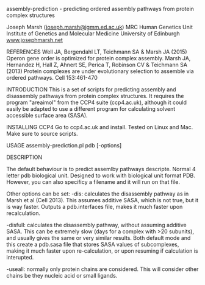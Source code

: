 assembly-prediction - predicting ordered assembly pathways from protein complex structures

Joseph Marsh (joseph.marsh@igmm.ed.ac.uk)
MRC Human Genetics Unit
Institute of Genetics and Molecular Medicine
University of Edinburgh
www.josephmarsh.net

REFERENCES
Well JA, Bergendahl LT, Teichmann SA & Marsh JA (2015) Operon gene order is optimized for protein complex assembly.
Marsh JA, Hernandez H, Hall Z, Ahnert SE, Perica T, Robinson CV & Teichmann SA (2013) Protein complexes are under evolutionary selection to assemble via ordered pathways. Cell 153:461-470

INTRODUCTION
This is a set of scripts for predicting assembly and disassembly pathways from protein complex structures. It requires the program "areaimol" from the CCP4 suite (ccp4.ac.uk), although it could easily be adapted to use a different program for calculating solvent accessible surface area (SASA).

INSTALLING CCP4
Go to ccp4.ac.uk and install. Tested on Linux and Mac. Make sure to source scripts.

USAGE
assembly-prediction.pl pdb [-options]

DESCRIPTION

The default behaviour is to predict assemlby pathways descripte. Normal 4 letter pdb biological unit. Designed to work with biological unit format PDB. However, you can also specificy a filename and it will run on that file.

Other options can be set:
-dis: calculates the disassembly pathway as in Marsh et al (Cell 2013). This assumes additive SASA, which is not true, but it is way faster. Outputs a pdb.interfaces file, makes it much faster upon recalculation.

-disfull: calculates the disassembly pathway, without assuming additive SASA. This can be extremely slow (days for a complex with >20 subunits), and usually gives the same or very similar results. Both default mode and this create a pdb.sasa file that stores SASA values of subcomplexes, making it much faster upon re-calculation, or upon resuming if calculation is interupted.

-useall: normally only protein chains are considered. This will consider other chains be they nucleic acid or small ligands. 

